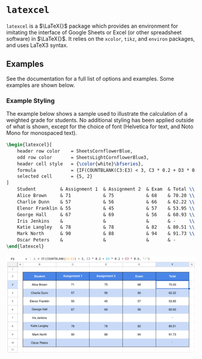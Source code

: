 # `latexcel`

`latexcel` is a $\LaTeX{}$ package which provides an environment for imitating the interface of Google Sheets or Excel (or other spreadsheet software) in $\LaTeX{}$. It relies on the `xcolor`, `tikz`, and `environ` packages, and uses LaTeX3 syntax.

## Examples

See the documentation for a full list of options and examples. Some examples are shown below.

### Example Styling

The example below shows a sample used to illustrate the calculation of a weighted grade for students. No additional styling has been applied outside of what is shown, except for the choice of font (Helvetica for text, and Noto Mono for monospaced text).

```latex
\begin{latexcel}[
    header row color    = SheetsCornflowerBlue,
    odd row color       = SheetsLightCornflowerBlue3,
    header cell style   = {\color{white}\bfseries}, 
    formula             = {IF(COUNTBLANK(C3:E3) < 3, C3 * 0.2 + D3 * 0.2 + E3 * 0.6, "-")},
    selected cell       = {5, 2}
]
    Student         & Assignment 1  & Assignment 2  & Exam  & Total \\
    Alice Brown     & 71            & 75            & 68    & 70.20 \\
    Charlie Dunn    & 57            & 56            & 66    & 62.22 \\
    Elenor Franklin & 55            & 45            & 57    & 53.95 \\
    George Hall     & 67            & 69            & 56    & 60.93 \\
    Iris Jenkins    &               &               &       & -     \\
    Katie Langley   & 78            & 78            & 82    & 80.51 \\
    Mark North      & 90            & 88            & 94    & 91.73 \\
    Oscar Peters    &               &               &       & - 
\end{latexcel}
```

[![Styled table](./examples/example-1.png)](./examples/example-1.png)